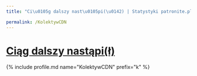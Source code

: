 ```yaml
---
title: "Ci\u0105g dalszy nast\u0105pi(\u0142) | Statystyki patronite.pl | Patromierz"

permalink: /KolektywCDN
---
```


# [Ciąg dalszy nastąpi(ł)](https://patronite.pl/KolektywCDN)

{% include profile.md name="KolektywCDN" prefix="k" %}
